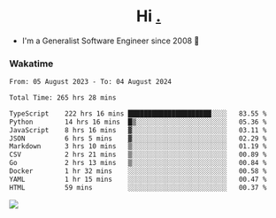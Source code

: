 <h1 align="center">Hi <a href="https://www.hackerrank.com/erasmosaraujo">.</a></h1>
 
- I'm a Generalist Software Engineer  since 2008 🚀
<!--  
<p align="left">
  <a href="https://github.com/erasmosoares/github-readme-stats">
    <img
      align="center"
      src="https://github-readme-stats.vercel.app/api/top-langs/?username=erasmosoares&theme=radical&layout=compact"
    />
  </a>
  <a href="https://github.com/erasmosoares/github-readme-stats">
    [![Harlok's WakaTime stats](https://github-readme-stats.vercel.app/api/wakatime?username=ffflabs)](https://github.com/anuraghazra/github-readme-stats)
  </a>
</p>

<!--
 ### Repo 
 
<p align="left">
 <a href="https://github.com/erasmosoares/github-readme-stats">
    <img
      align="center"
      height="165"
      src="https://github-readme-stats.vercel.app/api/pin?username=erasmosoares&repo=sample-node&title_color=fff&icon_color=f9f9f9&text_color=9f9f9f&bg_color=151515"
    />
  </a>
  <a href="https://github.com/erasmosoares/github-readme-stats">
    <img
      align="center"
      height="165"
      src="https://github-readme-stats.vercel.app/api/pin?username=erasmosoares&repo=sample-node&title_color=fff&icon_color=f9f9f9&text_color=9f9f9f&bg_color=151515"
    />
  </a>
</p>
-->

 ### Wakatime 

<!--START_SECTION:waka-->

```txt
From: 05 August 2023 - To: 04 August 2024

Total Time: 265 hrs 28 mins

TypeScript    222 hrs 16 mins █████████████████████░░░░   83.55 %
Python        14 hrs 16 mins  █▒░░░░░░░░░░░░░░░░░░░░░░░   05.36 %
JavaScript    8 hrs 16 mins   ▓░░░░░░░░░░░░░░░░░░░░░░░░   03.11 %
JSON          6 hrs 5 mins    ▓░░░░░░░░░░░░░░░░░░░░░░░░   02.29 %
Markdown      3 hrs 10 mins   ▒░░░░░░░░░░░░░░░░░░░░░░░░   01.19 %
CSV           2 hrs 21 mins   ▒░░░░░░░░░░░░░░░░░░░░░░░░   00.89 %
Go            2 hrs 13 mins   ▒░░░░░░░░░░░░░░░░░░░░░░░░   00.84 %
Docker        1 hr 32 mins    ░░░░░░░░░░░░░░░░░░░░░░░░░   00.58 %
YAML          1 hr 15 mins    ░░░░░░░░░░░░░░░░░░░░░░░░░   00.47 %
HTML          59 mins         ░░░░░░░░░░░░░░░░░░░░░░░░░   00.37 %
```

<!--END_SECTION:waka-->

![](https://komarev.com/ghpvc/?username=erasmosoares&color=brightgreen)
